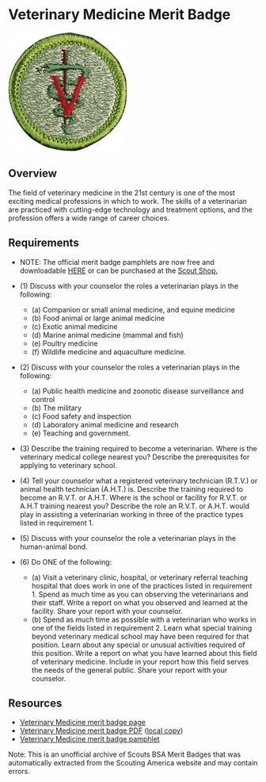 

# Veterinary Medicine Merit Badge

![Veterinary Medicine Merit Badge](images/veterinary-medicine-merit-badge.jpg)

## Overview



The field of veterinary medicine in the 21st century is one of the most exciting medical professions in which to work. The skills of a veterinarian are practiced with cutting-edge technology and treatment options, and the profession offers a wide range of career choices.

## Requirements

* NOTE:  The official merit badge pamphlets are now free and downloadable  [HERE](https://filestore.scouting.org/filestore/Merit_Badge_ReqandRes/Pamphlets/Veterinary%20Medicine.pdf) or can be purchased at the [Scout Shop.](https://www.scoutshop.org/)
* (1) Discuss with your counselor the roles a veterinarian plays in the following:
    * (a) Companion or small animal medicine, and equine medicine
    * (b) Food animal or large animal medicine
    * (c) Exotic animal medicine
    * (d) Marine animal medicine (mammal and fish)
    * (e) Poultry medicine
    * (f) Wildlife medicine and aquaculture medicine.


* (2) Discuss with your counselor the roles a veterinarian plays in the following:
    * (a) Public health medicine and zoonotic disease surveillance and control
    * (b) The military
    * (c) Food safety and inspection
    * (d) Laboratory animal medicine and research
    * (e) Teaching and government.


* (3) Describe the training required to become a veterinarian. Where is the veterinary medical college nearest you? Describe the prerequisites for applying to veterinary school.
* (4) Tell your counselor what a registered veterinary technician (R.T.V.) or animal health technician (A.H.T.) is. Describe the training required to become an R.V.T. or A.H.T. Where is the school or facility for R.V.T. or A.H.T training nearest you? Describe the role an R.V.T. or A.H.T. would play in assisting a veterinarian working in three of the practice types listed in requirement 1.
* (5) Discuss with your counselor the role a veterinarian plays in the human-animal bond.
* (6) Do ONE of the following:
    * (a) Visit a veterinary clinic, hospital, or veterinary referral teaching hospital that does work in one of the practices listed in requirement 1. Spend as much time as you can observing the veterinarians and their staff. Write a report on what you observed and learned at the facility. Share your report with your counselor.
    * (b) Spend as much time as possible with a veterinarian who works in one of the fields listed in requirement 2. Learn what special training beyond veterinary medical school may have been required for that position. Learn about any special or unusual activities required of this position. Write a report on what you have learned about this field of veterinary medicine. Include in your report how this field serves the needs of the general public. Share your report with your counselor.




## Resources

- [Veterinary Medicine merit badge page](https://www.scouting.org/merit-badges/veterinary-medicine/)
- [Veterinary Medicine merit badge PDF](https://filestore.scouting.org/filestore/Merit_Badge_ReqandRes/Pamphlets/Veterinary%20Medicine.pdf) ([local copy](files/veterinary-medicine-merit-badge.pdf))
- [Veterinary Medicine merit badge pamphlet](https://www.scoutshop.org/veterinarian-medicine-merit-badge-pamphlet-655683.html)

Note: This is an unofficial archive of Scouts BSA Merit Badges that was automatically extracted from the Scouting America website and may contain errors.